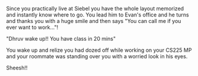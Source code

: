 Since you practically live at Siebel you have the whole layout memorized and instantly know where to go. You lead him to Evan's office and he turns and thanks you with a huge smile and then says "You can call me if you ever want to work..."!

"Dhruv wake up!! You have class in 20 mins"

You wake up and relize you had dozed off while working on your CS225 MP and your roommate was standing over you with a worried look in his eyes.

Sheesh!!